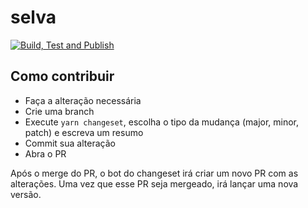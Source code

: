 # selva

[![Build, Test and Publish](https://github.com/franklinjavier/selva/actions/workflows/ci.yml/badge.svg?branch=main)](https://github.com/franklinjavier/selva/actions/workflows/ci.yml)

## Como contribuir

- Faça a alteração necessária
- Crie uma branch
- Execute `yarn changeset`, escolha o tipo da mudança (major, minor, patch) e escreva um resumo
- Commit sua alteração
- Abra o PR

Após o merge do PR, o bot do changeset irá criar um novo PR com as alterações. Uma vez que esse PR seja mergeado, irá lançar uma nova versão.
